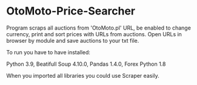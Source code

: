 # OtoMoto-Price-Searcher
Program scraps all auctions from 'OtoMoto.pl' URL, be enabled to change currency, print and sort prices with URLs from auctions.
Open URLs in browser by module and save auctions to your txt file.

To run you have to have installed:

Python 3.9, Beatifull Soup 4.10.0, Pandas 1.4.0, Forex Python 1.8

When you imported all libraries you could use Scraper easily.
